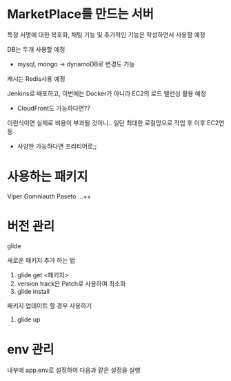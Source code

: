 # MarketPlace를 만드는 서버

특정 서명에 대한 복호화, 채팅 기능 및 추가적인 기능은 작성하면서 사용할 예정

DB는 두개 사용할 예정
- mysql, mongo -> dynamoDB로 변경도 가능

캐시는 Redis사용 예정

Jenkins로 배포하고, 이번에는 Docker가 아니라 EC2의 로드 밸런싱 활용 예정
- CloudFront도 가능하다면??

이런식이면 실제로 비용이 부과될 것이니.. 일단 최대한 로컬망으로 작업 후 이후 EC2연동
- 사양한 가능하다면 프리티어로;;



# 사용하는 패키지
Viper
Gomniauth
Paseto
...++


# 버전 관리
glide

새로운 패키지 추가 하는 법
1. glide get <패키지>
2. version track은 Patch로 사용하여 최소화
3. glide install

패키지 업데이트 할 경우 사용하기
1. glide up



# env 관리

내부에 app.env로 설정하여 다음과 같은 설정을 실행

